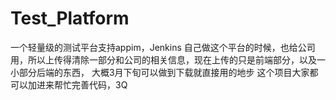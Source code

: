 # Test_Platform
一个轻量级的测试平台支持appim，Jenkins
自己做这个平台的时候，也给公司用，所以上传得清除一部分和公司的相关信息，现在上传的只是前端部分，以及一小部分后端的东西，
大概3月下旬可以做到下载就直接用的地步
这个项目大家都可以加进来帮忙完善代码，3Q
